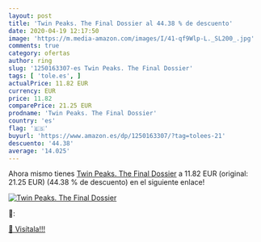 ```yaml
---
layout: post
title: 'Twin Peaks. The Final Dossier al 44.38 % de descuento'
date: 2020-04-19 12:17:50
image: 'https://m.media-amazon.com/images/I/41-qf9Wlp-L._SL200_.jpg'
comments: true
category: ofertas
author: ring
slug: '1250163307-es Twin Peaks. The Final Dossier'
tags: [ 'tole.es', ]
actualPrice: 11.82 EUR
currency: EUR
price: 11.82
comparePrice: 21.25 EUR
prodname: 'Twin Peaks. The Final Dossier'
country: 'es'
flag: '🇪🇸'
buyurl: 'https://www.amazon.es/dp/1250163307/?tag=tolees-21'
descuento: '44.38'
average: '14.025'
---
```


Ahora mismo tienes [Twin Peaks. The Final Dossier](https://www.amazon.es/dp/1250163307/?tag=tolees-21) a 11.82 EUR (original: 21.25 EUR) (44.38 %  de descuento) en el siguiente enlace!

[![Twin Peaks. The Final Dossier](https://m.media-amazon.com/images/I/41-qf9Wlp-L._SL200_.jpg)](https://www.amazon.es/dp/1250163307/?tag=tolees-21)

🔎:


[🛒 Visítala!!!](https://www.amazon.es/dp/1250163307/?tag=tolees-21)
